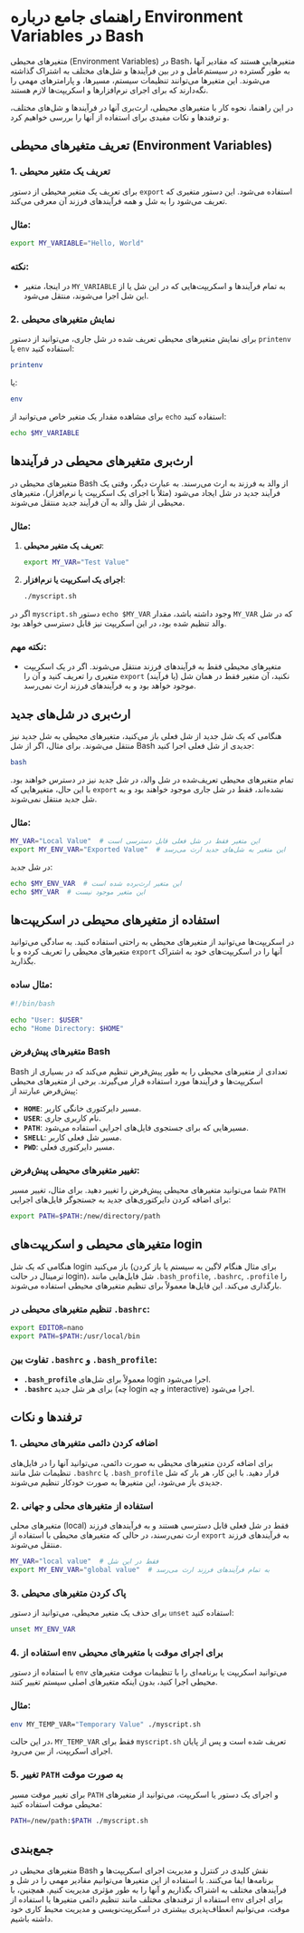 # راهنمای جامع درباره Environment Variables در Bash

متغیرهای محیطی (Environment Variables) در Bash، متغیرهایی هستند که مقادیر آنها به طور گسترده در سیستم‌عامل و در بین فرآیندها و شل‌های مختلف به اشتراک گذاشته می‌شوند. این متغیرها می‌توانند تنظیمات سیستم، مسیرها، و پارامترهای مهمی را نگه‌دارند که برای اجرای نرم‌افزارها و اسکریپت‌ها لازم هستند.

در این راهنما، نحوه کار با متغیرهای محیطی، ارث‌بری آنها در فرآیندها و شل‌های مختلف، و ترفندها و نکات مفیدی برای استفاده از آنها را بررسی خواهیم کرد.

## تعریف متغیرهای محیطی (Environment Variables)

### 1. تعریف یک متغیر محیطی

برای تعریف یک متغیر محیطی از دستور `export` استفاده می‌شود. این دستور متغیری که تعریف می‌شود را به شل و همه فرآیندهای فرزند آن معرفی می‌کند.

### مثال:

```bash
export MY_VARIABLE="Hello, World"
```

### نکته:

- در اینجا، متغیر `MY_VARIABLE` به تمام فرآیندها و اسکریپت‌هایی که در این شل یا از این شل اجرا می‌شوند، منتقل می‌شود.

### 2. نمایش متغیرهای محیطی

برای نمایش متغیرهای محیطی تعریف شده در شل جاری، می‌توانید از دستور `printenv` یا `env` استفاده کنید:

```bash
printenv
```

یا:

```bash
env
```

برای مشاهده مقدار یک متغیر خاص می‌توانید از `echo` استفاده کنید:

```bash
echo $MY_VARIABLE
```

## ارث‌بری متغیرهای محیطی در فرآیندها

متغیرهای محیطی در Bash از والد به فرزند به ارث می‌رسند. به عبارت دیگر، وقتی یک فرآیند جدید در شل ایجاد می‌شود (مثلاً با اجرای یک اسکریپت یا نرم‌افزار)، متغیرهای محیطی از شل والد به آن فرآیند جدید منتقل می‌شوند.

### مثال:

1. **تعریف یک متغیر محیطی**:

   ```bash
   export MY_VAR="Test Value"
   ```

2. **اجرای یک اسکریپت یا نرم‌افزار**:

   ```bash
   ./myscript.sh
   ```

اگر در `myscript.sh` دستور `echo $MY_VAR` وجود داشته باشد، مقدار `MY_VAR` که در شل والد تنظیم شده بود، در این اسکریپت نیز قابل دسترسی خواهد بود.

### نکته مهم:

- متغیرهای محیطی فقط به فرآیندهای فرزند منتقل می‌شوند. اگر در یک اسکریپت متغیری را تعریف کنید و آن را `export` نکنید، آن متغیر فقط در همان شل (یا فرآیند) موجود خواهد بود و به فرآیندهای فرزند ارث نمی‌رسد.

## ارث‌بری در شل‌های جدید

هنگامی که یک شل جدید از شل فعلی باز می‌کنید، متغیرهای محیطی به شل جدید نیز منتقل می‌شوند. برای مثال، اگر از شل Bash جدیدی از شل فعلی اجرا کنید:

```bash
bash
```

تمام متغیرهای محیطی تعریف‌شده در شل والد، در شل جدید نیز در دسترس خواهند بود. با این حال، متغیرهایی که `export` نشده‌اند، فقط در شل جاری موجود خواهند بود و به شل جدید منتقل نمی‌شوند.

### مثال:

```bash
MY_VAR="Local Value"  # این متغیر فقط در شل فعلی قابل دسترسی است
export MY_ENV_VAR="Exported Value"  # این متغیر به شل‌های جدید ارث می‌رسد
```

در شل جدید:

```bash
echo $MY_ENV_VAR  # این متغیر ارث‌برده شده است
echo $MY_VAR  # این متغیر موجود نیست
```

## استفاده از متغیرهای محیطی در اسکریپت‌ها

در اسکریپت‌ها می‌توانید از متغیرهای محیطی به راحتی استفاده کنید. به سادگی می‌توانید متغیرهای محیطی را تعریف کرده و با `export` آنها را در اسکریپت‌های خود به اشتراک بگذارید.

### مثال ساده:

```bash
#!/bin/bash

echo "User: $USER"
echo "Home Directory: $HOME"
```

### متغیرهای پیش‌فرض Bash

Bash تعدادی از متغیرهای محیطی را به طور پیش‌فرض تنظیم می‌کند که در بسیاری از اسکریپت‌ها و فرآیندها مورد استفاده قرار می‌گیرند. برخی از متغیرهای محیطی پیش‌فرض عبارتند از:

- **`HOME`**: مسیر دایرکتوری خانگی کاربر.
- **`USER`**: نام کاربری جاری.
- **`PATH`**: مسیرهایی که برای جستجوی فایل‌های اجرایی استفاده می‌شود.
- **`SHELL`**: مسیر شل فعلی کاربر.
- **`PWD`**: مسیر دایرکتوری فعلی.

### تغییر متغیرهای محیطی پیش‌فرض:

شما می‌توانید متغیرهای محیطی پیش‌فرض را تغییر دهید. برای مثال، تغییر مسیر `PATH` برای اضافه کردن دایرکتوری‌های جدید به جستجوگر فایل‌های اجرایی:

```bash
export PATH=$PATH:/new/directory/path
```

## متغیرهای محیطی و اسکریپت‌های login

هنگامی که یک شل login باز می‌کنید (برای مثال هنگام لاگین به سیستم یا باز کردن ترمینال در حالت login)، شل فایل‌هایی مانند `.bash_profile`, `.bashrc`, `.profile` را بارگذاری می‌کند. این فایل‌ها معمولاً برای تنظیم متغیرهای محیطی استفاده می‌شوند.

### تنظیم متغیرهای محیطی در `.bashrc`:

```bash
export EDITOR=nano
export PATH=$PATH:/usr/local/bin
```

### تفاوت بین `.bashrc` و `.bash_profile`:

- **`.bash_profile`** معمولاً برای شل‌های login اجرا می‌شود.
- **`.bashrc`** برای هر شل جدید (چه login و چه interactive) اجرا می‌شود.

## ترفندها و نکات

### 1. اضافه کردن دائمی متغیرهای محیطی

برای اضافه کردن متغیرهای محیطی به صورت دائمی، می‌توانید آنها را در فایل‌های تنظیمات شل مانند `.bashrc` یا `.bash_profile` قرار دهید. با این کار، هر بار که شل جدیدی باز می‌شود، این متغیرها به صورت خودکار تنظیم می‌شوند.

### 2. استفاده از متغیرهای محلی و جهانی

متغیرهای محلی (local) فقط در شل فعلی قابل دسترسی هستند و به فرآیندهای فرزند ارث نمی‌رسند، در حالی که متغیرهای محیطی با استفاده از `export` به فرآیندهای فرزند منتقل می‌شوند.

```bash
MY_VAR="local value"  # فقط در این شل
export MY_ENV_VAR="global value"  # به تمام فرآیندهای فرزند ارث می‌رسد
```

### 3. پاک کردن متغیرهای محیطی

برای حذف یک متغیر محیطی، می‌توانید از دستور `unset` استفاده کنید:

```bash
unset MY_ENV_VAR
```

### 4. استفاده از `env` برای اجرای موقت با متغیرهای محیطی

با استفاده از دستور `env` می‌توانید اسکریپت یا برنامه‌ای را با تنظیمات موقت متغیرهای محیطی اجرا کنید، بدون اینکه متغیرهای اصلی سیستم تغییر کنند.

### مثال:

```bash
env MY_TEMP_VAR="Temporary Value" ./myscript.sh
```

در این حالت، `MY_TEMP_VAR` فقط برای `myscript.sh` تعریف شده است و پس از پایان اجرای اسکریپت، از بین می‌رود.

### 5. تغییر `PATH` به صورت موقت

برای تغییر موقت مسیر `PATH` و اجرای یک دستور یا اسکریپت، می‌توانید از متغیرهای محیطی موقت استفاده کنید:

```bash
PATH=/new/path:$PATH ./myscript.sh
```

## جمع‌بندی

متغیرهای محیطی در Bash نقش کلیدی در کنترل و مدیریت اجرای اسکریپت‌ها و برنامه‌ها ایفا می‌کنند. با استفاده از این متغیرها می‌توانیم مقادیر مهمی را در شل و فرآیندهای مختلف به اشتراک بگذاریم و آنها را به طور مؤثری مدیریت کنیم. همچنین، با استفاده از ترفندهای مختلف مانند تنظیم دائمی متغیرها یا استفاده از `env` برای اجرای موقت، می‌توانیم انعطاف‌پذیری بیشتری در اسکریپت‌نویسی و مدیریت محیط کاری خود داشته باشیم.
